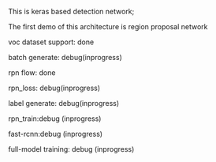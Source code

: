 This is keras based detection network;

The first demo of this architecture is region proposal network

voc dataset support: done

batch generate: debug(inprogress)

rpn flow: done

rpn_loss: debug(inprogress)

label generate: debug(inprogress)

rpn_train:debug (inprogress)

fast-rcnn:debug (inprogress)

full-model training: debug (inprogress)


